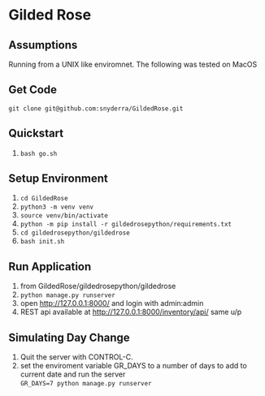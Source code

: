 # Gilded Rose

## Assumptions
  Running from a UNIX like enviromnet. The following was tested on MacOS

## Get Code
   
    git clone git@github.com:snyderra/GildedRose.git
    
## Quickstart
 1. `bash go.sh`

## Setup Environment
 1.  `cd GildedRose`
 2.  `python3 -m venv venv`
 3.  `source venv/bin/activate`
 4.  `python -m pip install -r gildedrosepython/requirements.txt`
 5.  `cd gildedrosepython/gildedrose`
 6.  `bash init.sh`

## Run Application
 1.  from GildedRose/gildedrosepython/gildedrose
 2.  `python manage.py runserver`
 3.  open http://127.0.0.1:8000/ and login with admin:admin
 4.  REST api available at http://127.0.0.1:8000/inventory/api/ same u/p

## Simulating Day Change
1. Quit the server with CONTROL-C.
2. set the enviroment variable GR_DAYS to a number of days to add to current date and run the server   
        `GR_DAYS=7 python manage.py runserver`
